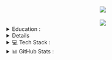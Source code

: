 <h1 align="center">
    <img src="https://readme-typing-svg.herokuapp.com/?font=Righteous&size=35&center=true&vCenter=true&repeat=false&width=500&height=70&duration=4000&lines=Hi+There!+👋;+I'm+TZ+Shuhag;" />
</h1>

<div align="center">
  <a href="https://github.com/tz-shuhag"><img src="https://komarev.com/ghpvc/?username=tz-shuhag&color=brightgreen&style=flat"/><a/>
</div>

<details>
  <summary>Education :</summary>
    
<div align="center">
    
***Shahjalal University of Science & Technology***

 **`Dept. of Petroleum & Mining Engeenering`**
 
 [ 2024 - Present ]


</div>

</details>

<details>
  <summary>📞 Contact :</summary>

<div align="center">
    
[![Facebook](https://img.shields.io/badge/Facebook-%231877F2.svg?logo=Facebook&logoColor=white)](https://facebook.com/tzshuhag) [![LinkedIn](https://img.shields.io/badge/LinkedIn-%230077B5.svg?logo=linkedin&logoColor=white)](https://linkedin.com/in/tzshuhag) [![X](https://img.shields.io/badge/X-black.svg?logo=X&logoColor=white)](https://x.com/tzshuhag) [![email](https://img.shields.io/badge/Email-D14836?logo=gmail&logoColor=white)](mailto:tzshuhag18@gmail.com)

</div>

</details>

<details>
  <summary>💻 Tech Stack :</summary>

<h1 align="center">
    
![Python](https://img.shields.io/badge/python-3670A0?style=for-the-badge&logo=python&logoColor=ffdd54) ![Notion](https://img.shields.io/badge/Notion-%23000000.svg?style=for-the-badge&logo=notion&logoColor=white) ![Raspberry Pi](https://img.shields.io/badge/-Raspberry_Pi-C51A4A?style=for-the-badge&logo=Raspberry-Pi) ![Portfolio](https://img.shields.io/badge/Portfolio-%23000000.svg?style=for-the-badge&logo=firefox&logoColor=#FF7139) ![Tampermonkey](https://img.shields.io/badge/tampermonkey-%2300485B.svg?style=for-the-badge&logo=tampermonkey&logoColor=white) ![Cloudflare](https://img.shields.io/badge/Cloudflare-F38020?style=for-the-badge&logo=Cloudflare&logoColor=white) ![Gimp](https://img.shields.io/badge/Gimp-657D8B?style=for-the-badge&logo=gimp&logoColor=FFFFFF) ![Pi-Hole](https://img.shields.io/badge/pihole-%2396060C.svg?style=for-the-badge&logo=pi-hole&logoColor=white) ![FFmpeg](https://shields.io/badge/FFmpeg-%23171717.svg?logo=ffmpeg&style=for-the-badge&labelColor=171717&logoColor=5cb85c) ![JavaScript](https://img.shields.io/badge/javascript-%23323330.svg?style=for-the-badge&logo=javascript&logoColor=%23F7DF1E)

</h1>

</details>

<details>
  <summary> 📊 GitHub Stats :</summary>

<h1 align="center">
    
![](https://github-readme-stats.vercel.app/api/top-langs/?username=tz-shuhag&theme=graywhite&hide_border=false&include_all_commits=false&count_private=false&layout=compact)

</h1>

</details>





